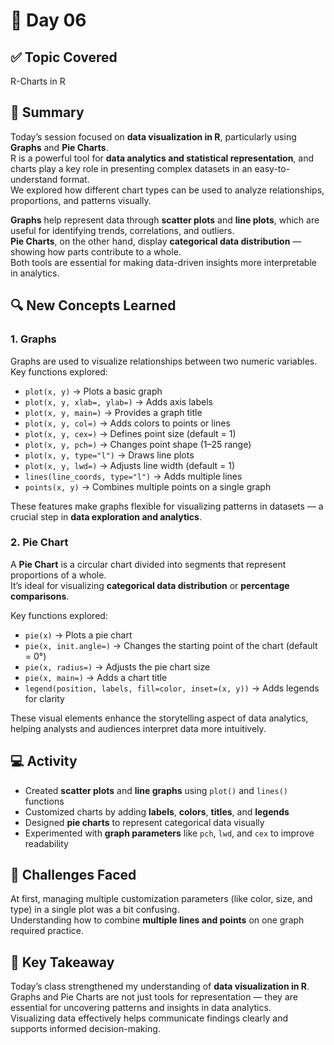 # 📘 Day 06

## ✅ Topic Covered
R-Charts in R

## 🧠 Summary
Today’s session focused on **data visualization in R**, particularly using **Graphs** and **Pie Charts**.  
R is a powerful tool for **data analytics and statistical representation**, and charts play a key role in presenting complex datasets in an easy-to-understand format.  
We explored how different chart types can be used to analyze relationships, proportions, and patterns visually.

**Graphs** help represent data through **scatter plots** and **line plots**, which are useful for identifying trends, correlations, and outliers.  
**Pie Charts**, on the other hand, display **categorical data distribution** — showing how parts contribute to a whole.  
Both tools are essential for making data-driven insights more interpretable in analytics.

## 🔍 New Concepts Learned
### **1. Graphs**
Graphs are used to visualize relationships between two numeric variables.  
Key functions explored:  
- `plot(x, y)` → Plots a basic graph  
- `plot(x, y, xlab=, ylab=)` → Adds axis labels  
- `plot(x, y, main=)` → Provides a graph title  
- `plot(x, y, col=)` → Adds colors to points or lines  
- `plot(x, y, cex=)` → Defines point size (default = 1)  
- `plot(x, y, pch=)` → Changes point shape (1–25 range)  
- `plot(x, y, type="l")` → Draws line plots  
- `plot(x, y, lwd=)` → Adjusts line width (default = 1)  
- `lines(line_coords, type="l")` → Adds multiple lines  
- `points(x, y)` → Combines multiple points on a single graph  

These features make graphs flexible for visualizing patterns in datasets — a crucial step in **data exploration and analytics**.

### **2. Pie Chart**
A **Pie Chart** is a circular chart divided into segments that represent proportions of a whole.  
It’s ideal for visualizing **categorical data distribution** or **percentage comparisons**.

Key functions explored:  
- `pie(x)` → Plots a pie chart  
- `pie(x, init.angle=)` → Changes the starting point of the chart (default = 0°)  
- `pie(x, radius=)` → Adjusts the pie chart size  
- `pie(x, main=)` → Adds a chart title  
- `legend(position, labels, fill=color, inset=(x, y))` → Adds legends for clarity  

These visual elements enhance the storytelling aspect of data analytics, helping analysts and audiences interpret data more intuitively.

## 💻 Activity
- Created **scatter plots** and **line graphs** using `plot()` and `lines()` functions  
- Customized charts by adding **labels**, **colors**, **titles**, and **legends**  
- Designed **pie charts** to represent categorical data visually  
- Experimented with **graph parameters** like `pch`, `lwd`, and `cex` to improve readability  

## 🤔 Challenges Faced
At first, managing multiple customization parameters (like color, size, and type) in a single plot was a bit confusing.  
Understanding how to combine **multiple lines and points** on one graph required practice.

## 🎯 Key Takeaway
Today’s class strengthened my understanding of **data visualization in R**.  
Graphs and Pie Charts are not just tools for representation — they are essential for uncovering patterns and insights in data analytics.  
Visualizing data effectively helps communicate findings clearly and supports informed decision-making.
